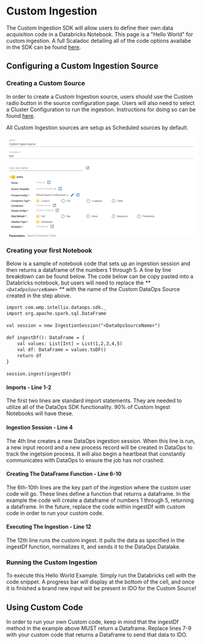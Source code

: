 # Custom Ingestion

The Custom Ingestion SDK will allow users to define their own data acquisition code in a Databricks Notebook. This page is a "Hello World" for custom ingestion. A full Scaladoc detailing all of the code options availabe in the SDK can be found [here](https://docs.intellio.wmp.com/com/wmp/intellio/dataops/sdk/IngestionSession.html).

## Configuring a Custom Ingestion Source

### Creating a Custom Source

In order to create a Custom Ingestion source, users should use the Custom radio button in the source configuration page. Users will also need to select a Cluster Configuration to run the ingestion. Instructions for doing so can be found [here](../system-configuration/cluster-and-process-configuration-overview/cluster-configuration/cluster-configuration-for-custom-processing-steps.md).

All Custom Ingestion sources are setup as Scheduled sources by default.

![](<../../.gitbook/assets/image (381) (1).png>)



### Creating your first Notebook

Below is a sample of notebook code that sets up an ingestion session and then returns a dataframe of the numbers 1 through 5. A line by line breakdown can be found below. The code below can be copy pasted into a Databricks notebook, but users will need to replace the _**`<DataOpsSourceName>` **_ with the name of the Custom DataOps Source created in the step above.

```
import com.wmp.intellio.dataops.sdk._
import org.apache.spark.sql.DataFrame

val session = new IngestionSession("<DataOpsSourceName>") 

def ingestDf(): DataFrame = {
    val values: List[Int] = List(1,2,3,4,5) 
    val df: DataFrame = values.toDF()
    return df
}

session.ingest(ingestDf)
```

#### Imports - Line 1-2

The first two lines are standard import statements. They are needed to utilize all of the DataOps SDK functionality. 90% of Custom Ingest Notebooks will have these.

#### Ingestion Session - Line 4

The 4th line creates a new DataOps ingestion session. When this line is run, a new input record and a new process record will be created in DataOps to track the ingetsion process. It will also begin a heartbeat that constantly communicates with DataOps to ensure the job has not crashed.&#x20;

#### Creating The DataFrame Function - Line 6-10

The 6th-10th lines are the key part of the ingestion where the custom user code will go. These lines define a function that returns a dataframe. In the example the code will create a dataframe of numbers 1 through 5, returning a dataframe. In the future, replace the code within ingestDf with custom code in order to run your custom code.

#### Executing The Ingestion - Line 12

The 12th line runs the custom ingest. It pulls the data as specified in the ingestDf function, normalizes it, and sends it to the DataOps Datalake.

### Running the Custom Ingestion

To execute this Hello World Example. Simply run the Databricks cell with the code snippet. A progress bar will display at the bottom of the cell, and once it is finished a brand new input will be present in IDO for the Custom Source!

## Using Custom Code

In order to run your own Custom code, keep in mind that the ingestDf method in the example above MUST return a Dataframe. Replace lines 7-9 with your custom code that returns a Dataframe to send that data to IDO.



